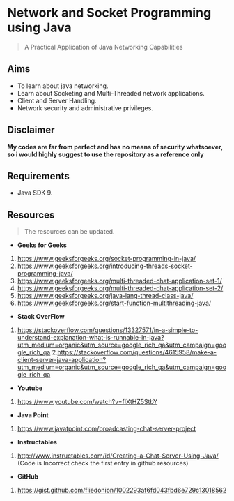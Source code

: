 # Network and Socket Programming using Java
> A Practical Application of Java Networking Capabilities

## Aims
* To learn about java networking.
* Learn about Socketing and Multi-Threaded network applications.
* Client and Server Handling.
* Network security and administrative privileges.

## Disclaimer
**My codes are far from perfect and has no means of security whatsoever, so i would highly suggest to use the repository as a reference only**

## Requirements
- Java SDK 9.

## Resources
> The resources can be updated.
- **Geeks for Geeks**
1. https://www.geeksforgeeks.org/socket-programming-in-java/
2. https://www.geeksforgeeks.org/introducing-threads-socket-programming-java/
3. https://www.geeksforgeeks.org/multi-threaded-chat-application-set-1/
4. https://www.geeksforgeeks.org/multi-threaded-chat-application-set-2/
5. https://www.geeksforgeeks.org/java-lang-thread-class-java/
6. https://www.geeksforgeeks.org/start-function-multithreading-java/
- **Stack OverFlow**
1. https://stackoverflow.com/questions/13327571/in-a-simple-to-understand-explanation-what-is-runnable-in-java?utm_medium=organic&utm_source=google_rich_qa&utm_campaign=google_rich_qa
2.https://stackoverflow.com/questions/4615958/make-a-client-server-java-application?utm_medium=organic&utm_source=google_rich_qa&utm_campaign=google_rich_qa
- **Youtube**
1. https://www.youtube.com/watch?v=flXtHZ5StbY
- **Java Point**
1. https://www.javatpoint.com/broadcasting-chat-server-project
- **Instructables**
1. http://www.instructables.com/id/Creating-a-Chat-Server-Using-Java/ (Code is Incorrect check the first entry in github resources)
- **GitHub**
1. https://gist.github.com/fliedonion/1002293af6fd043fbd6e729c13018562

